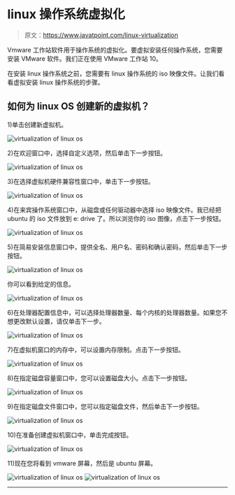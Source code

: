 # linux 操作系统虚拟化

> 原文：<https://www.javatpoint.com/linux-virtualization>

Vmware 工作站软件用于操作系统的虚拟化。要虚拟安装任何操作系统，您需要安装 VMware 软件。我们正在使用 VMware 工作站 10。

在安装 linux 操作系统之前，您需要有 linux 操作系统的 iso 映像文件。让我们看看虚拟安装 linux 操作系统的步骤。

## 如何为 linux OS 创建新的虚拟机？

1)单击创建新虚拟机。

![virtualization of linux os](img/11a28517724c47f5a5ea226d6a6081ac.png)

2)在欢迎窗口中，选择自定义选项，然后单击下一步按钮。

![virtualization of linux os](img/dc29c6c69d10b0e9cc21e21f476e1482.png)

3)在选择虚拟机硬件兼容性窗口中，单击下一步按钮。

![virtualization of linux os](img/f47a4bfbc85d406e1ae7ecd2860f2209.png)

4)在来宾操作系统窗口中，从磁盘或任何驱动器中选择 iso 映像文件。我已经把 ubuntu 的 iso 文件放到 e: drive 了。所以浏览你的 iso 图像，点击下一步按钮。

![virtualization of linux os](img/ada0932a23fa080ed8fc9bbd65c669c8.png)

5)在简易安装信息窗口中，提供全名、用户名、密码和确认密码，然后单击下一步按钮。

![virtualization of linux os](img/b96c4c7ab01944be31a6c3cb197632ba.png)

你可以看到给定的信息。

![virtualization of linux os](img/6ea43bb7f9a50d67762eb58da570b7af.png)

6)在处理器配置信息中，可以选择处理器数量、每个内核的处理器数量。如果您不想更改默认设置，请仅单击下一步。

![virtualization of linux os](img/0dc60f97714595811390d951c1a70b61.png)

7)在虚拟机窗口的内存中，可以设置内存限制。点击下一步按钮。

![virtualization of linux os](img/b030d7ea387591d3169b1c5a0577ba11.png)

8)在指定磁盘容量窗口中，您可以设置磁盘大小。点击下一步按钮。

![virtualization of linux os](img/d9cb6b35d0a7cf683ba8f5da612a60e3.png)

9)在指定磁盘文件窗口中，您可以指定磁盘文件，然后单击下一步按钮。

![virtualization of linux os](img/039dd64248d086f63a90ab12bd70800a.png)

10)在准备创建虚拟机窗口中，单击完成按钮。

![virtualization of linux os](img/3f9bfc66972c8d2efcf171df5225b3bd.png)

11)现在您将看到 vmware 屏幕，然后是 ubuntu 屏幕。

![virtualization of linux os](img/d0d001e5e7485225bece5d1086981814.png) ![virtualization of linux os](img/200676267f56b3b603fa93b28f81ddfe.png)

* * *